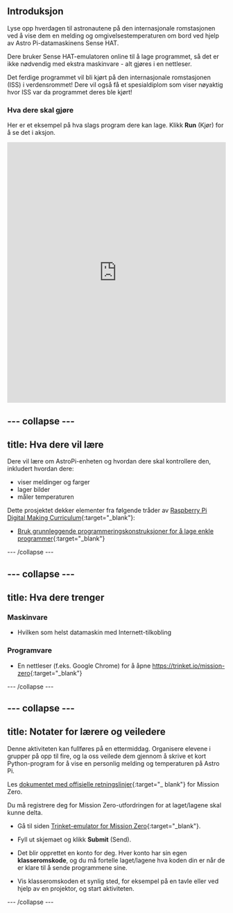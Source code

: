 ## Introduksjon

Lyse opp hverdagen til astronautene på den internasjonale romstasjonen ved å vise dem en melding og omgivelsestemperaturen om bord ved hjelp av Astro Pi-datamaskinens Sense HAT.

Dere bruker Sense HAT-emulatoren online til å lage programmet, så det er ikke nødvendig med ekstra maskinvare - alt gjøres i en nettleser.

Det ferdige programmet vil bli kjørt på den internasjonale romstasjonen (ISS) i verdensrommet! Dere vil også få et spesialdiplom som viser nøyaktig hvor ISS var da programmet deres ble kjørt!

### Hva dere skal gjøre

Her er et eksempel på hva slags program dere kan lage. Klikk **Run** (Kjør) for å se det i aksjon. 

<iframe src="https://trinket.io/embed/python/069f6138f7?outputOnly=true&start=result" width="100%" height="600" frameborder="0" marginwidth="0" marginheight="0" allowfullscreen mark="crwd-mark"></iframe> 

--- collapse ---
---
title: Hva dere vil lære
---
Dere vil lære om AstroPi-enheten og hvordan dere skal kontrollere den, inkludert hvordan dere:

+ viser meldinger og farger
+ lager bilder
+ måler temperaturen

Dette prosjektet dekker elementer fra følgende tråder av [Raspberry Pi Digital Making Curriculum](http://rpf.io/curriculum){:target="_blank"}:

+ [Bruk grunnleggende programmeringskonstruksjoner for å lage enkle programmer](https://curriculum.raspberrypi.org/programming/creator/){:target="_blank"}

--- /collapse ---

--- collapse ---
---
title: Hva dere trenger
---
### Maskinvare

+ Hvilken som helst datamaskin med Internett-tilkobling

### Programvare

+ En nettleser (f.eks. Google Chrome) for å åpne <https://trinket.io/mission-zero>{:target="_blank"}

--- /collapse ---

--- collapse ---
---
title: Notater for lærere og veiledere
---
Denne aktiviteten kan fullføres på en ettermiddag. Organisere elevene i grupper på opp til fire, og la oss veilede dem gjennom å skrive et kort Python-program for å vise en personlig melding og temperaturen på Astro Pi.

Les [dokumentet med offisielle retningslinjer](http://esamultimedia.esa.int/docs/edu/European_Astro_Pi_Challenge_Mission_Zero_guidelines.pdf){:target="_ blank"} for Mission Zero.

Du må registrere deg for Mission Zero-utfordringen for at laget/lagene skal kunne delta.

+ Gå til siden [Trinket-emulator for Mission Zero](https://trinket.io/mission-zero/register){:target="_blank"}.

+ Fyll ut skjemaet og klikk **Submit** (Send).

+ Det blir opprettet en konto for deg. Hver konto har sin egen **klasseromskode**, og du må fortelle laget/lagene hva koden din er når de er klare til å sende programmene sine.

+ Vis klasseromskoden et synlig sted, for eksempel på en tavle eller ved hjelp av en projektor, og start aktiviteten.

--- /collapse ---